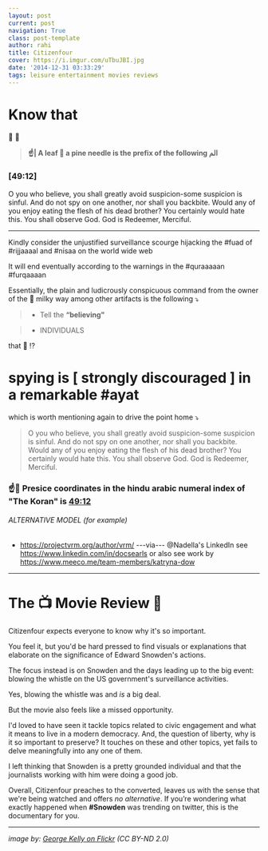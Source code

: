 ```yaml
---
layout: post
current: post
navigation: True
class: post-template
author: rahi
title: Citizenfour
cover: https://i.imgur.com/uTbuJBI.jpg
date: '2014-12-31 03:33:29'
tags: leisure entertainment movies reviews
---
```


# Know that

🔭 🔬

> **☝️| A leaf 🍂 a pine needle is the prefix of the following الم**

### [49:12]

O you who believe, you shall greatly avoid suspicion-some suspicion is sinful. And do not spy on one another, nor shall you backbite. Would any of you enjoy eating the flesh of his dead brother? You certainly would hate this. You shall observe God. God is Redeemer, Merciful.

---

Kindly consider the unjustified surveillance scourge hijacking the #fuad of #rijjaaaal and #nisaa on the world wide web

It will end eventually according to the warnings in the #quraaaaan #furqaaaan

Essentially, the plain and ludicrously conspicuous command from the owner of the 🌌 milky way among other artifacts is the following ⤵️

> - Tell the **“believing"**

>    - INDIVIDUALS

that  🤔   ⁉️

# spying is [ strongly discouraged ] in a remarkable #ayat

which is worth mentioning again to drive the point home ⤵️

> O you who believe, you shall greatly avoid suspicion-some suspicion is sinful. And do not spy on one another, nor shall you backbite. Would any of you enjoy eating the flesh of his dead brother? You certainly would hate this. You shall observe God. God is Redeemer, Merciful.

### ☝️🧐 Presice coordinates in the hindu arabic numeral index of "The Koran" is [49:12][1]

###### ALTERNATIVE MODEL (for example)

- https://projectvrm.org/author/vrm/ ---via--- @Nadella's LinkedIn see https://www.linkedin.com/in/docsearls or also see work by https://www.meeco.me/team-members/katryna-dow 

---

[1]: https://free-minds.org/quran/PM/49#12

# The 📺 Movie Review 🍿

Citizenfour expects everyone to know why it's so important.

You feel it, but you'd be hard pressed to find visuals or explanations that elaborate on the significance of Edward Snowden's actions.

The focus instead is on Snowden and the days leading up to the big event: blowing the whistle on the US government's surveillance activities.

Yes, blowing the whistle was and *is* a big deal.

But the movie also feels like a missed opportunity.

I'd loved to have seen it tackle topics related to civic engagement and what it means to live in a modern democracy. And, the question of liberty, why is it so important to preserve? It touches on these and other topics, yet fails to delve meaningfully into any one of them.

I left thinking that Snowden is a pretty grounded individual and that the journalists working with him were doing a good job.

Overall, Citizenfour preaches to the converted, leaves us with the sense that we're being watched and offers *no alternative*. If you’re wondering what exactly happened when **#Snowden** was trending on twitter, this is the documentary for you.

---

*image by: [George Kelly on Flickr](https://www.flickr.com/photos/allaboutgeorge/15427445517/in/photolist-q4oGFU-pvgG4X-pKSaoV) (CC BY-ND 2.0)*
